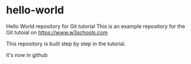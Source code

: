 # hello-world
Hello World repository for Git tutorial
This is an example repository for the Git tutoial on https://www.w3schools.com

This repository is built step by step in the tutorial.

it's now in github
